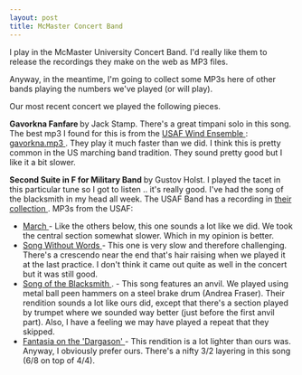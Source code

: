 ```yaml
---
layout: post
title: McMaster Concert Band 
---
```



I play in the McMaster University Concert Band. I'd really like them to release the recordings they make on the web as MP3 files. 

Anyway, in the meantime, I'm going to collect some MP3s here of other bands playing the numbers we've played (or will play). 

Our most recent concert we played the following pieces. 

<strong>Gavorkna Fanfare </strong>by Jack Stamp. There's a great timpani solo in this song. The best mp3 I found for this is from the <a href="http://www.af.mil/band/wind.asp">USAF Wind Ensemble </a>: <a href="http://public.travis.amc.af.mil/pages/band/mp3/amcel/gavorkna.mp3">gavorkna.mp3 </a>. They play it much faster than we did. I think this is pretty common in the US marching band tradition. They sound pretty good but I like it a bit slower. 

<strong>Second Suite in F for Military Band </strong>by Gustov Holst. I played the tacet in this particular tune so I got to listen .. it's really good. I've had the song of the blacksmith in my head all week. The USAF Band has a recording in <a href="http://www.usafband.com/recording_search.cfm?start=3&amp;ensembleID=4&amp;styleID=">their collection </a>. MP3s from the USAF:<ul><li><a href="http://www.usafband.com/mp3/Second%20Suite%20In%20F%20For%20Military%20Band%20-%20March%20-%20Gustav%20Holst.mp3">March </a>- Like the others below, this one sounds a lot like we did. We took the central section somewhat slower. Which in my opinion is better. </li><li><a href="http://www.usafband.com/mp3/Second%20Suite%20In%20F%20For%20Military%20Band%20-%20Song%20Without%20Words%20-%20Gustav%20Holst.mp3">Song Without Words </a>- This one is very slow and therefore challenging. There's a crescendo near the end that's hair raising when we played it at the last practice. I don't think it came out quite as well in the concert but it was still good. </li><li><a href="http://www.usafband.com/mp3/Second%20Suite%20In%20F%20For%20Military%20Band%20-%20Song%20Of%20The%20Blacksmith%20-%20Gustav%20Holst.mp3">Song of the Blacksmith </a>. - This song features an anvil. We played using metal ball peen hammers on a steel brake drum (Andrea Fraser). Their rendition sounds a lot like ours did, except that there's a section played by trumpet where we sounded way better (just before the first anvil part). Also, I have a feeling we may have played a repeat that they skipped. </li><li><a href="http://www.usafband.com/mp3/Second%20Suite%20In%20F%20For%20Military%20Band%20-%20Fantasia%20On%20The%20%27Dargason%27%20-%20Gustav%20Holst.mp3">Fantasia on the 'Dargason' </a>- This rendition is a lot lighter than ours was. Anyway, I obviously prefer ours. There's a nifty 3/2 layering in this song (6/8 on top of 4/4). </li></ul>
